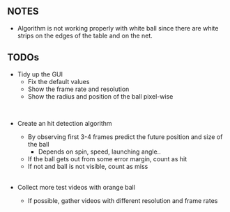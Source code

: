 ## NOTES

* Algorithm is not working properly with white ball since there are white strips on the edges of the table and on the net.

## TODOs

* Tidy up the GUI 
    * Fix the default values
    * Show the frame rate and resolution
    * Show the radius and position of the ball pixel-wise  
<br />

* Create an hit detection algorithm
    * By observing first 3-4 frames predict the future position and size of the ball
        * Depends on spin, speed, launching angle..
    * If the ball gets out from some error margin, count as hit
    * If not and ball is not visible, count as miss
<br /> <br />

* Collect more test videos with orange ball
    * If possible, gather videos with different resolution and frame rates 
